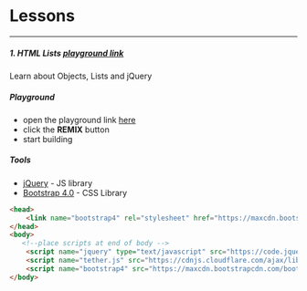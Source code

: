 # Lessons
----
#####  1. HTML Lists [playground link](https://thimbleprojects.org/weijian/172451/)
Learn about Objects, Lists and jQuery 


##### Playground
- open the playground link [here](https://thimbleprojects.org/weijian/172451/)
- click the **REMIX** button
- start building

##### Tools 
* [jQuery](http://api.jquery.com/) - JS library
* [Bootstrap 4.0](https://v4-alpha.getbootstrap.com/) - CSS Library

```html
<head>
    <link name="bootstrap4" rel="stylesheet" href="https://maxcdn.bootstrapcdn.com/bootstrap/4.0.0-alpha.6/css/bootstrap.min.css">
</head>
<body>
   <!--place scripts at end of body -->
    <script name="jquery" type="text/javascript" src="https://code.jquery.com/jquery-3.0.0.min.js"></script>
    <script name="tether.js" src="https://cdnjs.cloudflare.com/ajax/libs/tether/1.4.0/js/tether.min.js"></script>
    <script name="bootstrap4" src="https://maxcdn.bootstrapcdn.com/bootstrap/4.0.0-alpha.6/js/bootstrap.min.js" ></script>
</body>
``` 
